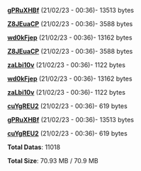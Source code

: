 [**gPRuXHBf**](/data/gPRuXHBf.txt) (21/02/23 - 00:36)- 13513 bytes

[**Z8JEuaCP**](/data/Z8JEuaCP.txt) (21/02/23 - 00:36)- 3588 bytes

[**wd0kFjep**](/data/wd0kFjep.txt) (21/02/23 - 00:36)- 13162 bytes

[**Z8JEuaCP**](/data/Z8JEuaCP.txt) (21/02/23 - 00:36)- 3588 bytes

[**zaLbi10v**](/data/zaLbi10v.txt) (21/02/23 - 00:36)- 1122 bytes

[**wd0kFjep**](/data/wd0kFjep.txt) (21/02/23 - 00:36)- 13162 bytes

[**zaLbi10v**](/data/zaLbi10v.txt) (21/02/23 - 00:36)- 1122 bytes

[**cuYgREU2**](/data/cuYgREU2.txt) (21/02/23 - 00:36)- 619 bytes

[**gPRuXHBf**](/data/gPRuXHBf.txt) (21/02/23 - 00:36)- 13513 bytes

[**cuYgREU2**](/data/cuYgREU2.txt) (21/02/23 - 00:36)- 619 bytes

**Total Datas**: 11018

**Total Size**: 70.93 MB / 70.9 MB